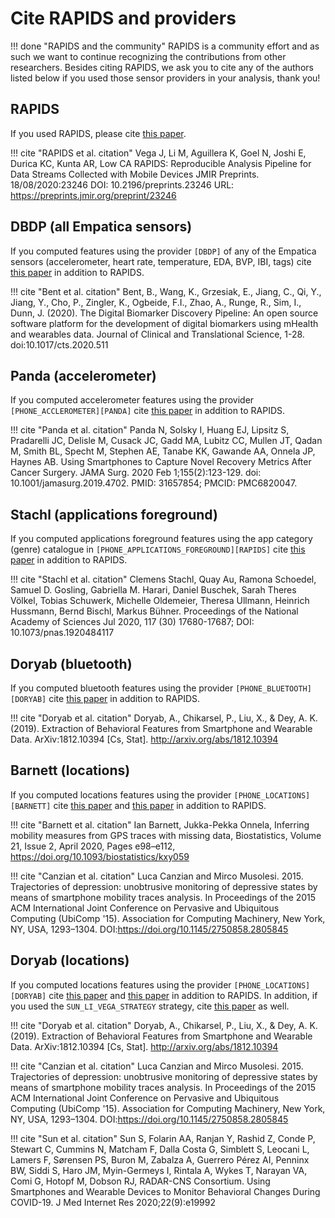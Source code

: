 # Cite RAPIDS and providers

!!! done "RAPIDS and the community"
    RAPIDS is a community effort and as such we want to continue recognizing the contributions from other researchers. Besides citing RAPIDS, we ask you to cite any of the authors listed below if you used those sensor providers in your analysis, thank you!

## RAPIDS

If you used RAPIDS, please cite [this paper](https://preprints.jmir.org/preprint/23246).

!!! cite "RAPIDS et al. citation"
    Vega J, Li M, Aguillera K, Goel N, Joshi E, Durica KC, Kunta AR, Low CA
    RAPIDS: Reproducible Analysis Pipeline for Data Streams Collected with Mobile Devices
    JMIR Preprints. 18/08/2020:23246
    DOI: 10.2196/preprints.23246
    URL: https://preprints.jmir.org/preprint/23246

## DBDP (all Empatica sensors)

If you computed features using the provider  `[DBDP]` of any of the Empatica sensors (accelerometer, heart rate, temperature, EDA, BVP, IBI, tags) cite [this paper](https://www.cambridge.org/core/journals/journal-of-clinical-and-translational-science/article/digital-biomarker-discovery-pipeline-an-open-source-software-platform-for-the-development-of-digital-biomarkers-using-mhealth-and-wearables-data/A6696CEF138247077B470F4800090E63) in addition to RAPIDS.

!!! cite "Bent et al. citation"
    Bent, B., Wang, K., Grzesiak, E., Jiang, C., Qi, Y., Jiang, Y., Cho, P., Zingler, K., Ogbeide, F.I., Zhao, A., Runge, R., Sim, I., Dunn, J. (2020). The Digital Biomarker Discovery Pipeline: An open source software platform for the development of digital biomarkers using mHealth and wearables data. Journal of Clinical and Translational Science, 1-28. doi:10.1017/cts.2020.511


## Panda (accelerometer)

If you computed accelerometer features using the provider  `[PHONE_ACCLEROMETER][PANDA]` cite [this paper](https://pubmed.ncbi.nlm.nih.gov/31657854/) in addition to RAPIDS.

!!! cite "Panda et al. citation"
    Panda N, Solsky I, Huang EJ, Lipsitz S, Pradarelli JC, Delisle M, Cusack JC, Gadd MA, Lubitz CC, Mullen JT, Qadan M, Smith BL, Specht M, Stephen AE, Tanabe KK, Gawande AA, Onnela JP, Haynes AB. Using Smartphones to Capture Novel Recovery Metrics After Cancer Surgery. JAMA Surg. 2020 Feb 1;155(2):123-129. doi: 10.1001/jamasurg.2019.4702. PMID: 31657854; PMCID: PMC6820047.

## Stachl (applications foreground)

If you computed applications foreground features using the app category (genre) catalogue in  `[PHONE_APPLICATIONS_FOREGROUND][RAPIDS]` cite [this paper](https://www.pnas.org/content/117/30/17680) in addition to RAPIDS.

!!! cite "Stachl et al. citation"
    Clemens Stachl, Quay Au, Ramona Schoedel, Samuel D. Gosling, Gabriella M. Harari, Daniel Buschek, Sarah Theres Völkel, Tobias Schuwerk, Michelle Oldemeier, Theresa Ullmann, Heinrich Hussmann, Bernd Bischl, Markus Bühner. Proceedings of the National Academy of Sciences Jul 2020, 117 (30) 17680-17687; DOI: 10.1073/pnas.1920484117 

## Doryab (bluetooth)

If you computed bluetooth features using the provider `[PHONE_BLUETOOTH][DORYAB]` cite [this paper](https://arxiv.org/abs/1812.10394) in addition to RAPIDS.

!!! cite "Doryab et al. citation"
    Doryab, A., Chikarsel, P., Liu, X., & Dey, A. K. (2019). Extraction of Behavioral Features from Smartphone and Wearable Data. ArXiv:1812.10394 [Cs, Stat]. http://arxiv.org/abs/1812.10394

## Barnett (locations)

If you computed locations features using the provider `[PHONE_LOCATIONS][BARNETT]` cite [this paper](https://doi.org/10.1093/biostatistics/kxy059) and [this paper](https://doi.org/10.1145/2750858.2805845) in addition to RAPIDS.

!!! cite "Barnett et al. citation"
    Ian Barnett, Jukka-Pekka Onnela, Inferring mobility measures from GPS traces with missing data, Biostatistics, Volume 21, Issue 2, April 2020, Pages e98–e112, https://doi.org/10.1093/biostatistics/kxy059

!!! cite "Canzian et al. citation"
    Luca Canzian and Mirco Musolesi. 2015. Trajectories of depression: unobtrusive monitoring of depressive states by means of smartphone mobility traces analysis. In Proceedings of the 2015 ACM International Joint Conference on Pervasive and Ubiquitous Computing (UbiComp '15). Association for Computing Machinery, New York, NY, USA, 1293–1304. DOI:https://doi.org/10.1145/2750858.2805845

## Doryab (locations)

If you computed locations features using the provider `[PHONE_LOCATIONS][DORYAB]` cite [this paper](https://arxiv.org/abs/1812.10394) and [this paper](https://doi.org/10.1145/2750858.2805845) in addition to RAPIDS. In addition, if you used the `SUN_LI_VEGA_STRATEGY` strategy, cite [this paper](https://www.jmir.org/2020/9/e19992/) as well.

!!! cite "Doryab et al. citation"
    Doryab, A., Chikarsel, P., Liu, X., & Dey, A. K. (2019). Extraction of Behavioral Features from Smartphone and Wearable Data. ArXiv:1812.10394 [Cs, Stat]. http://arxiv.org/abs/1812.10394

!!! cite "Canzian et al. citation"
    Luca Canzian and Mirco Musolesi. 2015. Trajectories of depression: unobtrusive monitoring of depressive states by means of smartphone mobility traces analysis. In Proceedings of the 2015 ACM International Joint Conference on Pervasive and Ubiquitous Computing (UbiComp '15). Association for Computing Machinery, New York, NY, USA, 1293–1304. DOI:https://doi.org/10.1145/2750858.2805845

!!! cite "Sun et al. citation"
    Sun S, Folarin AA, Ranjan Y, Rashid Z, Conde P, Stewart C, Cummins N, Matcham F, Dalla Costa G, Simblett S, Leocani L, Lamers F, Sørensen PS, Buron M, Zabalza A, Guerrero Pérez AI, Penninx BW, Siddi S, Haro JM, Myin-Germeys I, Rintala A, Wykes T, Narayan VA, Comi G, Hotopf M, Dobson RJ, RADAR-CNS Consortium. Using Smartphones and Wearable Devices to Monitor Behavioral Changes During COVID-19. J Med Internet Res 2020;22(9):e19992
